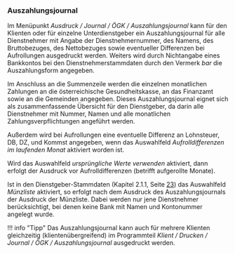 ### Auszahlungsjournal

Im Menüpunkt *Ausdruck / Journal / ÖGK / Auszahlungsjournal* kann für den Klienten oder für einzelne Unterdienstgeber ein Auszahlungsjournal für alle Dienstnehmer mit Angabe der Dienstnehmernummer, des Namens, des Bruttobezuges, des Nettobezuges sowie eventueller Differenzen bei Aufrollungen ausgedruckt werden. Weiters wird durch Nichtangabe eines Bankkontos bei den Dienstnehmerstammdaten durch den Vermerk *bar* die Aus­zahlungsform angegeben.

Im Anschluss an die Summenzeile werden die einzelnen monatlichen Zahlungen an die österreichische Gesundheitskasse, an das Finanzamt sowie an die Gemeinden angegeben. Dieses Auszahlungsjournal eignet sich als zusammenfassende Übersicht für den Dienstgeber, da darin alle Dienstnehmer mit Nummer, Namen und alle monatlichen Zahlungsverpflichtungen angeführt werden.

Außerdem wird bei Aufrollungen eine eventuelle Differenz an Lohnsteuer, DB, DZ, und Kommst angegeben, wenn das Auswahlfeld *Aufrolldifferenzen im laufenden Monat* aktiviert worden ist.

Wird das Auswahlfeld *ursprüngliche Werte verwenden* aktiviert, dann erfolgt der Ausdruck vor Aufrolldifferenzen (betrifft aufgerollte Monate).

Ist in den Dienstgeber-Stammdaten (Kapitel 2.1.1, Seite [23](#registerblatt-bank-überweisung-zahltag)) das Auswahlfeld *Münzliste* aktiviert, so erfolgt nach dem Ausdruck des Auszahlungsjournals der Ausdruck der Münzliste. Dabei werden nur jene Dienstnehmer berücksichtigt, bei denen keine Bank mit Namen und Kontonummer angelegt wurde.

!!! info "Tipp"
    Das Auszahlungsjournal kann auch für mehrere Klienten gleichzeitig (klientenübergreifend) im Programmteil *Klient / Drucken / Journal / ÖGK / Auszahlungsjournal* ausgedruckt werden.